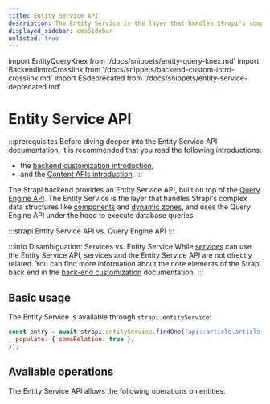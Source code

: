 ```yaml
---
title: Entity Service API
description: The Entity Service is the layer that handles Strapi's complex data structures like components and dynamic zones, and uses the Query Engine API under the hood to execute database queries.
displayed_sidebar: cmsSidebar
unlisted: true
---
```


import EntityQueryKnex from '/docs/snippets/entity-query-knex.md'
import BackendIntroCrosslink from '/docs/snippets/backend-custom-intro-crosslink.md'
import ESdeprecated from '/docs/snippets/entity-service-deprecated.md'

# Entity Service API

<ESdeprecated />

:::prerequisites
Before diving deeper into the Entity Service API documentation, it is recommended that you read the following introductions:
- the [backend customization introduction](/cms/backend-customization),
- and the [Content APIs introduction](/cms/api/content-api).
:::

The Strapi backend provides an Entity Service API, built on top of the [Query Engine API](/cms/api/query-engine/). The Entity Service is the layer that handles Strapi's complex data structures like [components](/cms/backend-customization/models#components-json) and [dynamic zones](/cms/backend-customization/models#dynamic-zones), and uses the Query Engine API under the hood to execute database queries.

:::strapi Entity Service API vs. Query Engine API
<EntityQueryKnex components={props.components} />
:::

:::info Disambiguation: Services vs. Entity Service
While [services](/cms/backend-customization/services) can use the Entity Service API, services and the Entity Service API are not directly related. You can find more information about the core elements of the Strapi back end in the [back-end customization](/cms/backend-customization) documentation.
:::

## Basic usage

The Entity Service is available through `strapi.entityService`:

```js
const entry = await strapi.entityService.findOne('api::article.article', 1, {
  populate: { someRelation: true },
});
```

## Available operations

The Entity Service API allows the following operations on entities:

<CustomDocCardsWrapper>
<CustomDocCard emoji="" title="CRUD operations" description="Create, read, update, and delete entities with the Entity Service API." link="/cms/api/entity-service/crud" />
<CustomDocCard emoji="" title="Filters" description="Get exactly what you need by filtering entities with your Entity Service API queries." link="/cms/api/entity-service/filter" />
<CustomDocCard emoji="" title="Populate" description="Get additional data with your Entity Service API queries by populating relations." link="/cms/api/entity-service/populate" />
<CustomDocCard emoji="" title="Order & Pagination" description="Sort and paginate the results of your Entity Service API queries." link="/cms/api/entity-service/order-pagination" />
<CustomDocCard emoji="" title="Components/Dynamic Zones" description="Create and update components and dynamic zones with your Entity Service API queries." link="/cms/api/entity-service/components-dynamic-zones" />
</CustomDocCardsWrapper>
